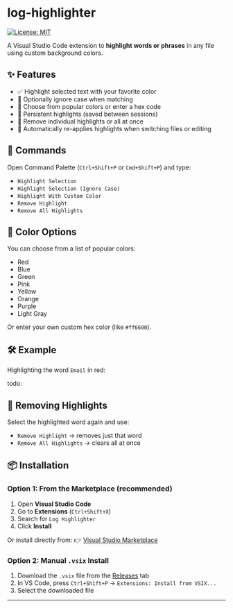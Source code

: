 # log-highlighter
[![License: MIT](https://img.shields.io/badge/license-MIT-blue)](#license)

A Visual Studio Code extension to **highlight words or phrases** in any file using custom background colors.

## ✨ Features

- ✅ Highlight selected text with your favorite color
- 🧠 Optionally ignore case when matching
- 🎨 Choose from popular colors or enter a hex code
- 💾 Persistent highlights (saved between sessions)
- 🧹 Remove individual highlights or all at once
- 🔄 Automatically re-applies highlights when switching files or editing

## 🚀 Commands

Open Command Palette (`Ctrl+Shift+P` or `Cmd+Shift+P`) and type:

- `Highlight Selection`
- `Highlight Selection (Ignore Case)`
- `Highlight With Custom Color`
- `Remove Highlight`
- `Remove All Highlights`

## 🎨 Color Options

You can choose from a list of popular colors:
- Red
- Blue
- Green
- Pink
- Yellow
- Orange
- Purple
- Light Gray

Or enter your own custom hex color (like `#ff6600`).

## 🛠 Example

Highlighting the word `Email` in red:

todo:

## 🧹 Removing Highlights

Select the highlighted word again and use:
- `Remove Highlight` → removes just that word  
- `Remove All Highlights` → clears all at once


## 📦 Installation

### Option 1: From the Marketplace (recommended)

1. Open **Visual Studio Code**
2. Go to **Extensions** (`Ctrl+Shift+X`)
3. Search for `Log Highlighter`
4. Click **Install**

Or install directly from:
👉 [Visual Studio Marketplace](https://marketplace.visualstudio.com/items?itemName=JaroslawRoszyk.log-highlighter-plus)


### Option 2: Manual `.vsix` Install

1. Download the `.vsix` file from the [Releases](https://github.com/your-repo/releases) tab
2. In VS Code, press `Ctrl+Shift+P` → `Extensions: Install from VSIX...`
3. Select the downloaded file

---